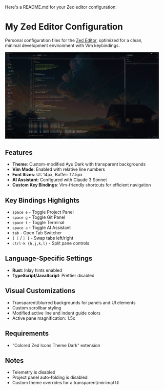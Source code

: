 Here's a README.md for your Zed editor configuration:

# My Zed Editor Configuration

Personal configuration files for the [Zed Editor](https://zed.dev/), optimized for a clean, minimal development environment with Vim keybindings.

![Zed Editor Screenshot](img/zed_config.png)

## Features

- **Theme**: Custom-modified Ayu Dark with transparent backgrounds
- **Vim Mode**: Enabled with relative line numbers
- **Font Sizes**: UI: 14px, Buffer: 12.5px
- **AI Assistant**: Configured with Claude 3 Sonnet
- **Custom Key Bindings**: Vim-friendly shortcuts for efficient navigation

## Key Bindings Highlights

- `space e` - Toggle Project Panel
- `space g` - Toggle Git Panel
- `space t` - Toggle Terminal
- `space a` - Toggle AI Assistant
- `tab` - Open Tab Switcher
- `[ [` / `] ]` - Swap tabs left/right
- `ctrl-k {h,j,k,l}` - Split pane controls

## Language-Specific Settings

- **Rust**: Inlay hints enabled
- **TypeScript/JavaScript**: Prettier disabled

## Visual Customizations

- Transparent/blurred backgrounds for panels and UI elements
- Custom scrollbar styling
- Modified active line and indent guide colors
- Active pane magnification: 1.5x

## Requirements

- "Colored Zed Icons Theme Dark" extension

## Notes

- Telemetry is disabled
- Project panel auto-folding is disabled
- Custom theme overrides for a transparent/minimal UI
